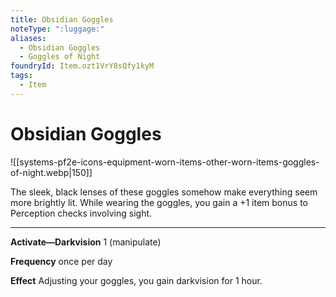 ```yaml
---
title: Obsidian Goggles
noteType: ":luggage:"
aliases:
  - Obsidian Goggles
  - Goggles of Night
foundryId: Item.ozt1VrY8sQfy1kyM
tags:
  - Item
---
```


# Obsidian Goggles
![[systems-pf2e-icons-equipment-worn-items-other-worn-items-goggles-of-night.webp|150]]

The sleek, black lenses of these goggles somehow make everything seem more brightly lit. While wearing the goggles, you gain a +1 item bonus to Perception checks involving sight.

* * *

**Activate—Darkvision** 1 (manipulate)

****Frequency**** once per day

****Effect**** Adjusting your goggles, you gain darkvision for 1 hour.


